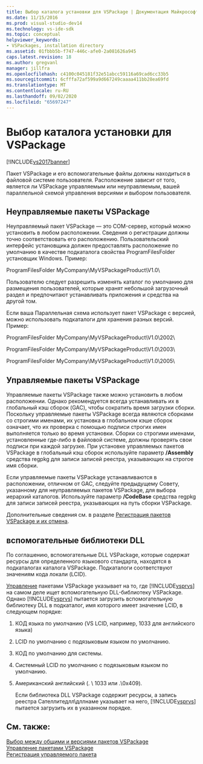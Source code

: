 ```yaml
---
title: Выбор каталога установки для VSPackage | Документация Майкрософт
ms.date: 11/15/2016
ms.prod: visual-studio-dev14
ms.technology: vs-ide-sdk
ms.topic: conceptual
helpviewer_keywords:
- VSPackages, installation directory
ms.assetid: 01fbbb5b-f747-446c-afe0-2a081626a945
caps.latest.revision: 18
ms.author: gregvanl
manager: jillfra
ms.openlocfilehash: c4100c045181f32e51abcc59116a69cad6cc33b5
ms.sourcegitcommit: 6cfffa72af599a9d667249caaaa411bb28ea69fd
ms.translationtype: MT
ms.contentlocale: ru-RU
ms.lasthandoff: 09/02/2020
ms.locfileid: "65697247"
---
```

# <a name="choosing-the-installation-directory-for-a-vspackage"></a>Выбор каталога установки для VSPackage
[!INCLUDE[vs2017banner](../../includes/vs2017banner.md)]

Пакет VSPackage и его вспомогательные файлы должны находиться в файловой системе пользователя. Расположение зависит от того, является ли VSPackage управляемым или неуправляемым, вашей параллельной схемой управления версиями и выбором пользователя.  
  
## <a name="unmanaged-vspackages"></a>Неуправляемые пакеты VSPackage  
 Неуправляемый пакет VSPackage — это COM-сервер, который можно установить в любом расположении. Сведения о регистрации должны точно соответствовать его расположению. Пользовательский интерфейс установщика должен предоставлять расположение по умолчанию в качестве подкаталога свойства ProgramFilesFolder установщик Windows. Пример:  
  
 ProgramFilesFolder MyCompany\MyVSPackageProduct\V1.0\  
  
 Пользователю следует разрешить изменять каталог по умолчанию для размещения пользователей, которые хранят небольшой загрузочный раздел и предпочитают устанавливать приложения и средства на другой том.  
  
 Если ваша Параллельная схема использует пакет VSPackage с версией, можно использовать подкаталоги для хранения разных версий. Пример:  
  
 ProgramFilesFolder MyCompany\MyVSPackageProduct\V1.0\2002\  
  
 ProgramFilesFolder MyCompany\MyVSPackageProduct\V1.0\2003\  
  
 ProgramFilesFolder MyCompany\MyVSPackageProduct\V1.0\2005\  
  
## <a name="managed-vspackages"></a>Управляемые пакеты VSPackage  
 Управляемые пакеты VSPackage также можно установить в любом расположении. Однако рекомендуется всегда устанавливать их в глобальный кэш сборок (GAC), чтобы сократить время загрузки сборки. Поскольку управляемые пакеты VSPackage всегда являются сборками со строгими именами, их установка в глобальном кэше сборок означает, что их проверка с помощью подписи строгих имен выполняется только во время установки. Сборки со строгими именами, установленные где-либо в файловой системе, должны проверять свои подписи при каждой загрузке. При установке управляемых пакетов VSPackage в глобальный кэш сборок используйте параметр **/Assembly** средства regpkg для записи записей реестра, указывающих на строгое имя сборки.  
  
 Если управляемые пакеты VSPackage устанавливаются в расположении, отличном от GAC, следуйте предыдущему Совету, указанному для неуправляемых пакетов VSPackage, для выбора иерархий каталогов. Используйте параметр **/CodeBase** средства regpkg для записи записей реестра, указывающих на путь сборки VSPackage.  
  
 Дополнительные сведения см. в разделе [Регистрация пакетов VSPackage и их отмена](../../extensibility/registering-and-unregistering-vspackages.md).  
  
## <a name="satellite-dlls"></a>вспомогательные библиотеки DLL  
 По соглашению, вспомогательные DLL VSPackage, которые содержат ресурсы для определенного языкового стандарта, находятся в подкаталогах каталога VSPackage. Подкаталоги соответствуют значениям кода локали (LCID).  
  
 [Управление](../../extensibility/managing-vspackages.md) пакетами VSPackage указывает на то, где [!INCLUDE[vsprvs](../../includes/vsprvs-md.md)] на самом деле ищет вспомогательную DLL-библиотеку VSPackage. Однако [!INCLUDE[vsprvs](../../includes/vsprvs-md.md)] пытается загрузить вспомогательную библиотеку DLL в подкаталог, имя которого имеет значение LCID, в следующем порядке:  
  
1. КОД языка по умолчанию (VS LCID, например, 1033 для английского языка)  
  
2. LCID по умолчанию с подязыковым языком по умолчанию.  
  
3. КОД по умолчанию для системы.  
  
4. Системный LCID по умолчанию с подязыковым языком по умолчанию.  
  
5. Американский английский (. \ 1033 или .\0x409).  
  
   Если библиотека DLL VSPackage содержит ресурсы, а запись реестра Сателлитедлл\дллнаме указывает на него, [!INCLUDE[vsprvs](../../includes/vsprvs-md.md)] пытается загрузить их в указанном порядке.  
  
## <a name="see-also"></a>См. также:  
 [Выбор между общими и версиями пакетов VSPackage](../../extensibility/choosing-between-shared-and-versioned-vspackages.md)   
 [Управление пакетами VSPackage](../../extensibility/managing-vspackages.md)   
 [Регистрация управляемого пакета](https://msdn.microsoft.com/f69e0ea3-6a92-4639-8ca9-4c9c210e58a1)

